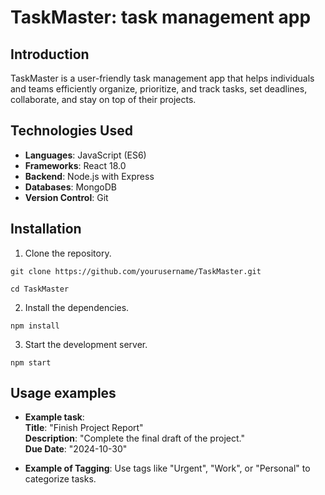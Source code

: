 # TaskMaster: task management app

## Introduction

TaskMaster is a user-friendly task management app that helps individuals and teams efficiently organize, prioritize, and track tasks, set deadlines, collaborate, and stay on top of their projects.

## Technologies Used

- **Languages**: JavaScript (ES6)
- **Frameworks**: React 18.0
- **Backend**: Node.js with Express
- **Databases**: MongoDB
- **Version Control**: Git

## Installation

1. Clone the repository.

```
git clone https://github.com/yourusername/TaskMaster.git

cd TaskMaster

```
2. Install the dependencies.

```
npm install

```
3. Start the development server.

```
npm start

```

## Usage examples

- **Example task**:  
  **Title**: "Finish Project Report"  
  **Description**: "Complete the final draft of the project."  
  **Due Date**: "2024-10-30"

- **Example of Tagging**:
   Use tags like "Urgent", "Work", or "Personal" to categorize tasks.